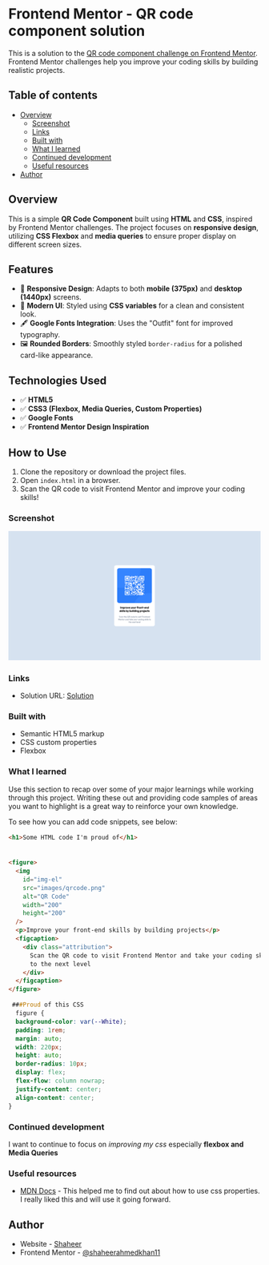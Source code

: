 # Frontend Mentor - QR code component solution

This is a solution to the [QR code component challenge on Frontend Mentor](https://www.frontendmentor.io/challenges/qr-code-component-iux_sIO_H). Frontend Mentor challenges help you improve your coding skills by building realistic projects.

## Table of contents

- [Overview](#overview)
  - [Screenshot](#screenshot)
  - [Links](#links)
  - [Built with](#built-with)
  - [What I learned](#what-i-learned)
  - [Continued development](#continued-development)
  - [Useful resources](#useful-resources)
- [Author](#author)


## Overview

This is a simple **QR Code Component** built using **HTML** and **CSS**, inspired by Frontend Mentor challenges. The project focuses on **responsive design**, utilizing **CSS Flexbox** and **media queries** to ensure proper display on different screen sizes.

## Features

- 📱 **Responsive Design**: Adapts to both **mobile (375px)** and **desktop (1440px)** screens.
- 🎨 **Modern UI**: Styled using **CSS variables** for a clean and consistent look.
- 🖋️ **Google Fonts Integration**: Uses the "Outfit" font for improved typography.
- 🖼️ **Rounded Borders**: Smoothly styled `border-radius` for a polished card-like appearance.

## Technologies Used

- ✅ **HTML5**
- ✅ **CSS3 (Flexbox, Media Queries, Custom Properties)**
- ✅ **Google Fonts**
- ✅ **Frontend Mentor Design Inspiration**

## How to Use

1. Clone the repository or download the project files.
2. Open `index.html` in a browser.
3. Scan the QR code to visit Frontend Mentor and improve your coding skills!

### Screenshot

![screenshot](./screenshot.png)

### Links

- Solution URL: [Solution](https://github.com/shaheerahmedkhan11/qrcode-project)

### Built with

- Semantic HTML5 markup
- CSS custom properties
- Flexbox

### What I learned

Use this section to recap over some of your major learnings while working through this project. Writing these out and providing code samples of areas you want to highlight is a great way to reinforce your own knowledge.

To see how you can add code snippets, see below:

```html
<h1>Some HTML code I'm proud of</h1>


<figure>
  <img
    id="img-el"
    src="images/qrcode.png"
    alt="QR Code"
    width="200"
    height="200"
  />
  <p>Improve your front-end skills by building projects</p>
  <figcaption>
    <div class="attribution">
      Scan the QR code to visit Frontend Mentor and take your coding skills
      to the next level
    </div>
  </figcaption>
</figure>
```

```css
 ###Proud of this CSS
  figure {
  background-color: var(--White);
  padding: 1rem;
  margin: auto;
  width: 220px;
  height: auto;
  border-radius: 10px;
  display: flex;
  flex-flow: column nowrap;
  justify-content: center;
  align-content: center;
}
```

### Continued development

I want to continue to focus on _improving my css_ especially **flexbox and Media Queries**

### Useful resources

- [MDN Docs](https://developer.mozilla.org/en-US/) - This helped me to find out about how to use css properties. I really liked this and will use it going forward.

## Author

- Website - [Shaheer](https://www.your-site.com)
- Frontend Mentor - [@shaheerahmedkhan11](https://www.frontendmentor.io/profile/shaheerahmedkhan11)
